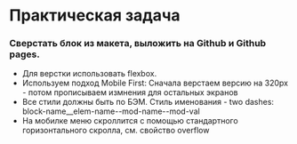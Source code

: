 # Практическая задача

### Сверстать блок из макета, выложить на Github и Github pages.

- Для верстки использовать flexbox.
- Используем подход Mobile First: Сначала верстаем версию на 320px - потом прописываем измнения для остальных экранов
- Все стили должны быть по БЭМ. Стиль именования - two dashes: block-name\_\_elem-name--mod-name--mod-val
- На мобилке меню скроллится с помощью стандартного горизонтального скролла, см. свойство overflow
